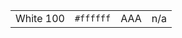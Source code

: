 <table class="colors">
  <tbody>
    <tr class="white-100">
      <td class="name">White 100</td>
      <td><code>#ffffff</code></td>
      <td><span class="bg">AAA</span></td>
      <td class="fg">n/a</td>
    </tr>
  </tbody>
</table>
